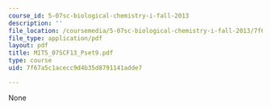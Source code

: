 ```yaml
---
course_id: 5-07sc-biological-chemistry-i-fall-2013
description: ''
file_location: /coursemedia/5-07sc-biological-chemistry-i-fall-2013/7f67a5c1acecc9d4b35d8791141adde7_MIT5_07SCF13_Pset9.pdf
file_type: application/pdf
layout: pdf
title: MIT5_07SCF13_Pset9.pdf
type: course
uid: 7f67a5c1acecc9d4b35d8791141adde7

---
```

None